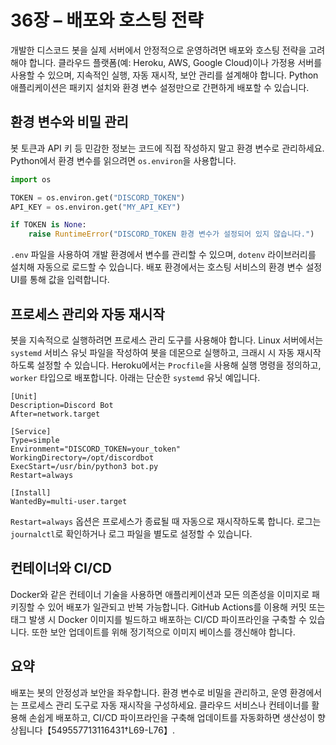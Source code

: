 # 36장 – 배포와 호스팅 전략

개발한 디스코드 봇을 실제 서버에서 안정적으로 운영하려면 배포와 호스팅 전략을 고려해야 합니다. 클라우드 플랫폼(예: Heroku, AWS, Google Cloud)이나 가정용 서버를 사용할 수 있으며, 지속적인 실행, 자동 재시작, 보안 관리를 설계해야 합니다. Python 애플리케이션은 패키지 설치와 환경 변수 설정만으로 간편하게 배포할 수 있습니다.

## 환경 변수와 비밀 관리

봇 토큰과 API 키 등 민감한 정보는 코드에 직접 작성하지 말고 환경 변수로 관리하세요. Python에서 환경 변수를 읽으려면 `os.environ`을 사용합니다.

```python
import os

TOKEN = os.environ.get("DISCORD_TOKEN")
API_KEY = os.environ.get("MY_API_KEY")

if TOKEN is None:
    raise RuntimeError("DISCORD_TOKEN 환경 변수가 설정되어 있지 않습니다.")
```

`.env` 파일을 사용하여 개발 환경에서 변수를 관리할 수 있으며, `dotenv` 라이브러리를 설치해 자동으로 로드할 수 있습니다. 배포 환경에서는 호스팅 서비스의 환경 변수 설정 UI를 통해 값을 입력합니다.

## 프로세스 관리와 자동 재시작

봇을 지속적으로 실행하려면 프로세스 관리 도구를 사용해야 합니다. Linux 서버에서는 `systemd` 서비스 유닛 파일을 작성하여 봇을 데몬으로 실행하고, 크래시 시 자동 재시작하도록 설정할 수 있습니다. Heroku에서는 `Procfile`을 사용해 실행 명령을 정의하고, `worker` 타입으로 배포합니다. 아래는 단순한 `systemd` 유닛 예입니다.

```
[Unit]
Description=Discord Bot
After=network.target

[Service]
Type=simple
Environment="DISCORD_TOKEN=your_token"
WorkingDirectory=/opt/discordbot
ExecStart=/usr/bin/python3 bot.py
Restart=always

[Install]
WantedBy=multi-user.target
```

`Restart=always` 옵션은 프로세스가 종료될 때 자동으로 재시작하도록 합니다. 로그는 `journalctl`로 확인하거나 로그 파일을 별도로 설정할 수 있습니다.

## 컨테이너와 CI/CD

Docker와 같은 컨테이너 기술을 사용하면 애플리케이션과 모든 의존성을 이미지로 패키징할 수 있어 배포가 일관되고 반복 가능합니다. GitHub Actions를 이용해 커밋 또는 태그 발생 시 Docker 이미지를 빌드하고 배포하는 CI/CD 파이프라인을 구축할 수 있습니다. 또한 보안 업데이트를 위해 정기적으로 이미지 베이스를 갱신해야 합니다.

## 요약

배포는 봇의 안정성과 보안을 좌우합니다. 환경 변수로 비밀을 관리하고, 운영 환경에서는 프로세스 관리 도구로 자동 재시작을 구성하세요. 클라우드 서비스나 컨테이너를 활용해 손쉽게 배포하고, CI/CD 파이프라인을 구축해 업데이트를 자동화하면 생산성이 향상됩니다【549557713116431†L69-L76】.

